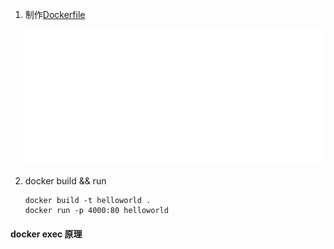 1. 制作[Dockerfile](../../demo/geektime07/Dockerfile)

   ![carbon](https://raw.githubusercontent.com/boatrainlsz/my-image-hosting/main/202203111444693.svg)

2. docker build && run
   ```shell
   docker build -t helloworld .
   docker run -p 4000:80 helloworld
   ```

#### docker exec 原理

